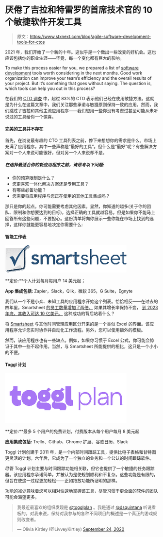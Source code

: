 # 厌倦了吉拉和特雷罗的首席技术官的 10 个敏捷软件开发工具

> 原文：<https://www.stxnext.com/blog/agile-software-development-tools-for-ctos>

 2021 年，我们开始了一个新的十年。这似乎是一个做出一些改变的好机会。这也应该包括你的职业生涯——毕竟，每一个变化都有巨大的影响。

To make this process easier for you, we prepared a list of [software development](/services/) tools worth considering in the next months. Good work organization can improve your team’s efficiency and the overall results of your project. But it’s something that goes without saying. The question is, which tools can help you out in this process?

在我们的 [CTO 调查](/resources/cto-survey-2020) 中，超过 83%的 CTO 表示他们已经在使用敏捷方法。这就是为什么在这篇文章中，我们关注那些承诺与敏捷原则保持一致的应用。然而，我们跳过了吉拉和其他主流应用程序——我们想用一些你没有考虑过甚至可能从未听说过的工具给你一个惊喜。 

#### 完美的工具并不存在

首先，在浏览最有趣的 CTO 工具列表之前，停下来想想你的需求是什么。市场上充满了应用程序，其中一些声称是“最好的工具”。但什么是“最好”呢？有些解决方案对一个人来说可能很好，但对另一个人来说却不是。

##### 在选择最适合你的新应用程序之前，请思考以下问题:

*   你的预算限制是什么？
*   您更喜欢一体化解决方案还是专用工具？
*   有哪些必备功能？
*   您需要将应用程序与您正在使用的其他工具集成吗？

那只是你的起点。你可能需要考虑其他因素。显然，你知道的越多(关于你的团队、限制和你想要达到的目标)，选择正确的工具就越容易。但是如果你不能马上回答所有这些问题，不要担心。这份清单将向你展示一些你能在市场上找到的选择，这样你就能更容易地决定你需要什么:

#### 智能工作表

![smartsheet logo](img/1e43eaab483adae320fd602e95d1f52f.png)

**定价:**个人计划每月每用户 14 美元起；

**App 集成包括:** Zapier，Slack，Qlik，微软 365，G Suite，Egnyte

我们从一个不是小众、未知工具的应用程序开始这个列表。恰恰相反——在过去的四年里，Smartsheet [](https://www.smartsheet.com/)[的员工数量增加了两倍。](https://www.bizjournals.com/seattle/news/2021/01/04/smartsheet-hits-1-800-employees.html) 如果其增长率保持不变， [到 2023 年底，其收入可达 10 亿美元。](https://www.smartsheet.com/sites/default/files/451_Reprint_Smartsheets%20rapid%20growth%20could%20see%20it%20reach%201bn%20revenue%20in%20just%20a%20few%20years.pdf) 这种成功的背后站着什么？

将 [Smartsheet](https://www.smartsheet.com/) 与其他时间管理应用区分开来的是一个类似 Excel 的界面。该应用程序允许您实时协作并自动化工作流程。另外，您可以使用额外的模板。

然而，该应用程序也有一些缺点。例如，如果你习惯于 Excel 公式，你可能会惊讶于其中一些不起作用。当然，与 Smartsheet 所能提供的相比，这只是一个小小的不便。

#### Toggl 计划

**![toggl plan logo](img/d12cf43dd4a8c45e731df3235591ac57.png)**

**定价:**最多 5 个用户的免费计划，付费版本从每个用户每月 8 美元起

**应用集成包括:** Trello、Github、Chrome 扩展、谷歌日历、Slack

Toggl 计划创建于 2011 年，是一个内部时间跟踪工具，提供比电子表格和甘特图更灵活的计划。六年后，它成为了一个独立的业务和一个公认的时间跟踪软件。

尽管 Toggl 计划主要与时间跟踪功能相关联，但它也提供了一个敏捷的任务跟踪器。该应用程序承诺简单，并被认为是使规划顺利和不复杂。这些功能是有限的，但旨在使这一过程更加轻松——正如拖放功能所证明的那样。

功能的减少意味着您可以相对快速地掌握该工具，尽管习惯于更全面的软件的团队可能会渴望更多。

> 我最近最喜欢的组织发现是 [@togglplan](https://twitter.com/togglplan?ref_src=twsrc%5Etfw) 。我是通过 [@dsquintana](https://twitter.com/dsquintana?ref_src=twsrc%5Etfw) 听说看板的。对我来说，保持对我参与的各种不同项目的概述是一个真正的游戏规则改变者。
> 
> — Olivia Kirtley (@LivveyKirtley) [September 24, 2020](https://twitter.com/LivveyKirtley/status/1309178338456600580?ref_src=twsrc%5Etfw)